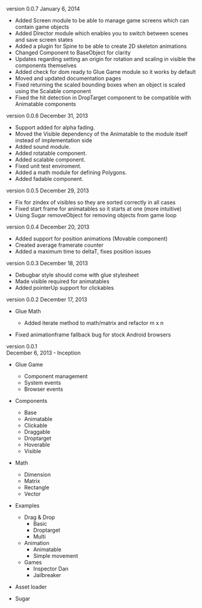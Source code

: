 version 0.0.7 
January 6, 2014

- Added Screen module to be able to manage game screens which can contain game objects
- Added Director module which enables you to switch between scenes and save screen states
- Added a plugin for Spine to be able to create 2D skeleton animations
- Changed Component to BaseObject for clarity
- Updates regarding setting an origin for rotation and scaling in visible the components themselves
- Added check for dom ready to Glue Game module so it works by default
- Moved and updated documentation pages
- Fixed returning the scaled bounding boxes when an object is scaled using the Scalable component
- Fixed the hit detection in DropTarget component to be compatible with Animatable components

version 0.0.6 
December 31, 2013

- Support added for alpha fading.
- Moved the Visible dependency of the Animatable to the module itself instead of implementation side
- Added sound module.
- Added rotatable component.
- Added scalable component.
- Fixed unit test enviroment.
- Added a math module for defining Polygons.
- Added fadable component.

version 0.0.5 
December 29, 2013

- Fix for zindex of visibles so they are sorted correctly in all cases
- Fixed start frame for animatables so it starts at one (more intuitive)
- Using Sugar removeObject for removing objects from game loop

version 0.0.4 
December 20, 2013

- Added support for position animations (Movable component)
- Created average framerate counter
- Added a maximum time to deltaT, fixes position issues

version 0.0.3 
December 18, 2013

- Debugbar style should come with glue stylesheet
- Made visible required for animatables
- Added pointerUp support for clickables

version 0.0.2 
December 17, 2013

- Glue Math
  - Added iterate method to math/matrix and refactor m x n

- Fixed animationframe fallback bug for stock Android browsers

version 0.0.1   
December 6, 2013 - Inception

- Glue Game
  - Component management
  - System events
  - Browser events

- Components
  - Base
  - Animatable
  - Clickable
  - Draggable
  - Droptarget
  - Hoverable
  - Visible

- Math
  - Dimension
  - Matrix
  - Rectangle
  - Vector

- Examples
  - Drag & Drop
    - Basic
    - Droptarget
    - Multi
  - Animation
    - Animatable
    - Simple movement
  - Games
    - Inspector Dan
    - Jailbreaker

- Asset loader
- Sugar